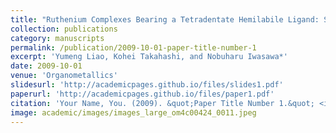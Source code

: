 ```yaml
---
title: "Ruthenium Complexes Bearing a Tetradentate Hemilabile Ligand: Synthesis, Structure, Hemilabile Feature, and Catalytic Application to C–H Borylation of Unactivated Arenes"
collection: publications
category: manuscripts
permalink: /publication/2009-10-01-paper-title-number-1
excerpt: 'Yumeng Liao, Kohei Takahashi, and Nobuharu Iwasawa*'
date: 2009-10-01
venue: 'Organometallics'
slidesurl: 'http://academicpages.github.io/files/slides1.pdf'
paperurl: 'http://academicpages.github.io/files/paper1.pdf'
citation: 'Your Name, You. (2009). &quot;Paper Title Number 1.&quot; <i>Journal 1</i>. 1(1).'
image: academic/images/images_large_om4c00424_0011.jpeg
---
```

